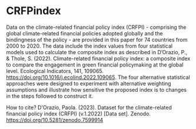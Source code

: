 # CRFPindex

Data on the climate-related financial policy index (CRFPI) - comprising the global climate-related financial policies adopted globally and the bindingness of the policy - are provided in this paper for 74 countries from 2000 to 2020. 
The data include the index values from four statistical models used to calculate the composite index as described in D’Orazio, P., & Thole, S. (2022). Climate-related financial policy index: a composite index to compare the engagement in green financial policymaking at the global level. Ecological Indicators, 141, 109065. https://doi.org/10.1016/j.ecolind.2022.109065.
The four alternative statistical approaches were designed to experiment with alternative weighting assumptions and illustrate how sensitive the proposed index is to changes in the steps followed to construct it. 


How to cite?
D'Orazio, Paola. (2023). Dataset for the climate-related financial policy index (CRFPI) (v.1.2022) [Data set]. Zenodo. https://doi.org/10.5281/zenodo.7599914
